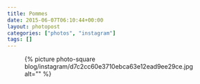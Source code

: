 ```yaml
---
title: Pommes
date: 2015-06-07T06:10:44+00:00
layout: photopost
categories: ["photos", "instagram"]
tags: []
---
```


<figure class="photo photo--square">
  {% picture photo-square blog/instagram/d7c2cc60e3710ebca63e12ead9ee29ce.jpg alt="" %}
</figure>



